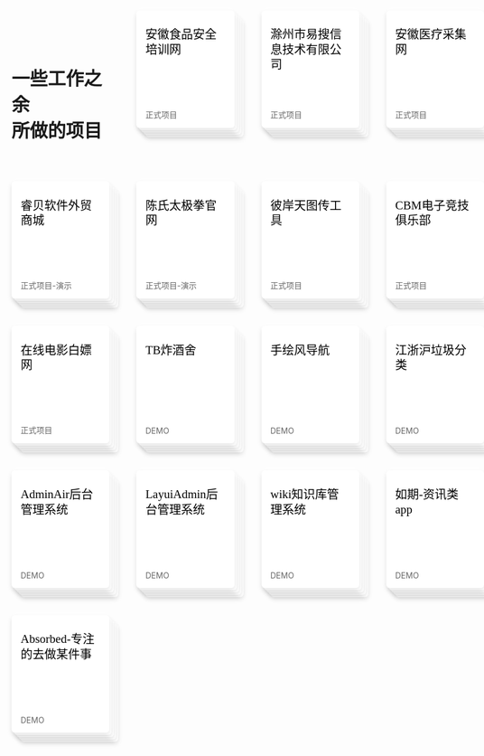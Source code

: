 <div class="container">
	<h1>一些工作之余</br>所做的项目</h1>
  <div class="card" >
		<a target="_blank"  href="https://www.ahspaq.com/">
    <div class="child">
      <h2>安徽食品安全培训网</h2>
      <p>正式项目</p>
    </div>
		</a>
    <div class="child"></div>
    <div class="child"></div>
    <div class="child"></div>
    <div class="child"></div>
		
  </div>
	<div class="card">
		<a target="_blank"  href="http://www.czesou.com/">
		<div class="child">
			<h2>滁州市易搜信息技术有限公司</h2>
			<p>正式项目</p>
		</div>
		</a>
		<div class="child"></div>
		<div class="child"></div>
		<div class="child"></div>
		<div class="child"></div>
	</div>
	<div class="card">
		<a target="_blank"  href="http://web.okyc.net/">
		<div class="child">
			<h2>安徽医疗采集网</h2>
			<p>正式项目</p>
		</div>
		</a>
		<div class="child"></div>
		<div class="child"></div>
		<div class="child"></div>
		<div class="child"></div>
	</div>
	<div class="card">
		<a target="_blank"  href="http://y378yq.coding-pages.com/pages/index.html#">
		<div class="child">
			<h2>睿贝软件外贸商城</h2>
			<p>正式项目-演示</p>
		</div>
		</a>
		<div class="child"></div>
		<div class="child"></div>
		<div class="child"></div>
		<div class="child"></div>
	</div>
	<div class="card">
		<a target="_blank"  href="https://tj.lihail.cn/page/index.html">
		<div class="child">
			<h2>陈氏太极拳官网</h2>
			<p>正式项目-演示</p>
		</div>
		</a>
		<div class="child"></div>
		<div class="child"></div>
		<div class="child"></div>
		<div class="child"></div>
	</div>
	<div class="card">
		<a target="_blank"  href="https://bat.lihail.cn/">
		<div class="child">
			<h2>彼岸天图传工具</h2>
			<p>正式项目</p>
		</div>
		</a>
		<div class="child"></div>
		<div class="child"></div>
		<div class="child"></div>
		<div class="child"></div>
	</div>
	<div class="card">
		<a target="_blank"  href="https://cbm.lihail.cn/">
		<div class="child">
			<h2>CBM电子竞技俱乐部</h2>
			<p>正式项目</p>
		</div>
		</a>
		<div class="child"></div>
		<div class="child"></div>
		<div class="child"></div>
		<div class="child"></div>
	</div>
	<div class="card">
		<a target="_blank"  href="http://23333.online/">
		<div class="child">
			<h2>在线电影白嫖网</h2>
			<p>正式项目</p>
		</div>
		</a>
		<div class="child"></div>
		<div class="child"></div>
		<div class="child"></div>
		<div class="child"></div>
	</div>
	<div class="card">
		<a target="_blank"  href="http://zf2fj0.coding-pages.com/">
		<div class="child">
			<h2>TB炸酒舍</h2>
			<p>DEMO</p>
		</div>
		</a>
		<div class="child"></div>
		<div class="child"></div>
		<div class="child"></div>
		<div class="child"></div>
	</div>
	<div class="card">
		<a target="_blank"  href="http://n7hw8l.coding-pages.com/nav/index.html">
		<div class="child">
			<h2>手绘风导航</h2>
			<p>DEMO</p>
		</div>
		</a>
		<div class="child"></div>
		<div class="child"></div>
		<div class="child"></div>
		<div class="child"></div>
	</div>
	<div class="card">
		<a target="_blank"  href="http://adf3rd.coding-pages.com/">
		<div class="child">
			<h2>江浙沪垃圾分类</h2>
			<p>DEMO</p>
		</div>
		</a>
		<div class="child"></div>
		<div class="child"></div>
		<div class="child"></div>
		<div class="child"></div>
	</div>
	<div class="card">
		<a target="_blank"  href="http://r3kl6k.coding-pages.com/adminAirDemo/#/home">
		<div class="child">
			<h2>AdminAir后台管理系统</h2>
			<p>DEMO</p>
		</div>
		</a>
		<div class="child"></div>
		<div class="child"></div>
		<div class="child"></div>
		<div class="child"></div>
	</div>
	<div class="card">
		<a target="_blank"  href="http://liuziting.coding.me/layuiAdmin/blog/index.html">
		<div class="child">
			<h2>LayuiAdmin后台管理系统</h2>
			<p>DEMO</p>
		</div>
		</a>
		<div class="child"></div>
		<div class="child"></div>
		<div class="child"></div>
		<div class="child"></div>
	</div>
	<div class="card">
		<a target="_blank"  href="https://wiki.lihail.cn/">
		<div class="child">
			<h2>wiki知识库管理系统</h2>
			<p>DEMO</p>
		</div>
		</a>
		<div class="child"></div>
		<div class="child"></div>
		<div class="child"></div>
		<div class="child"></div>
	</div>
	<div class="card">
		<a target="_blank"  href="https://github.com/liu-ziting/Ruqi">
		<div class="child">
			<h2>如期-资讯类app</h2>
			<p>DEMO</p>
		</div>
		</a>
		<div class="child"></div>
		<div class="child"></div>
		<div class="child"></div>
		<div class="child"></div>
	</div>
	<div class="card">
		<a target="_blank"  href="http://0pyhfr.coding-pages.com/page/index.html">
		<div class="child">
			<h2>Absorbed-专注的去做某件事</h2>
			<p>DEMO</p>
		</div>
		</a>
		<div class="child"></div>
		<div class="child"></div>
		<div class="child"></div>
		<div class="child"></div>
	</div>
</div>

<style>
.container h1{
	font-size: 2rem;
	padding-top: 50px;
}
.container a {
    color: #666666;
}
.container{
	max-width: 950px !important;
	position: absolute;
	margin-left: -105px !important;
	padding-top: 50px;
	padding-bottom: 150px;
}
.container h2 {
  font-family: Arbutus Slab, serif;
  font-weight: normal;
  color: #000;
  line-height: 1.25;
	border-bottom: inherit;
}

.container p {
  position: absolute;
  bottom: 0;
  font-size: 14px;
}

.container {
  max-width: 900px;
  display: grid;
  grid-template-columns: repeat(auto-fill, minmax(160px, 1fr));
  grid-gap: 48px;
  margin: 0 auto;
}

.container .card {
  cursor: pointer;
  position: relative;
  height: 0;
  padding-bottom: 120%;
  --offset-multiplier: 4px;
  -webkit-transition: -webkit-transform 0.6s ease;
  transition: -webkit-transform 0.6s ease;
  transition: transform 0.6s ease;
  transition: transform 0.6s ease, -webkit-transform 0.6s ease;
  --translate: 0;
  -webkit-transform: translate(var(--translate), var(--translate));
          transform: translate(var(--translate), var(--translate));
}
.container .card:hover {
  --offset-multiplier: 6px;
}
.container .card:hover {
  --translate: calc(-1px * (var(--cards) - 1));
  -webkit-transition: -webkit-transform 0.3s ease;
  transition: -webkit-transform 0.3s ease;
  transition: transform 0.3s ease;
  transition: transform 0.3s ease, -webkit-transform 0.3s ease;
}

.container .child {
  position: absolute;
  width: 100%;
  height: 100%;
  padding: 0 16px;
  box-sizing: border-box;
  background: #fff;
  box-shadow: 0px 4px 8px rgba(0, 0, 0, 0.1), 0px -4px 8px rgba(255, 255, 255, 0.8);
  border-radius: 6px;
  -webkit-transition: inherit;
  transition: inherit;
  --translate: calc(var(--offset) * var(--offset-multiplier));
  -webkit-transform: translate(var(--translate), var(--translate));
          transform: translate(var(--translate), var(--translate));
  z-index: 5;
}
.container .child:nth-child(1) {
  --offset: 0;
  z-index: 4;
}
.container .child:nth-child(2) {
  --offset: 1;
  z-index: 3;
}
.container .child:nth-child(3) {
  --offset: 2;
  z-index: 2;
}
.container .child:nth-child(4) {
  --offset: 3;
  z-index: 1;
}
.container .child:nth-child(5) {
  --offset: 4;
  z-index: 0;
}
.container .child:nth-child(6) {
  --offset: 5;
  z-index: -1;
}
.child:nth-child(7) {
  --offset: 6;
  z-index: -2;
}
.container .child:nth-child(8) {
  --offset: 7;
  z-index: -3;
}
.container .child:nth-child(9) {
  --offset: 8;
  z-index: -4;
}
.container .child:nth-child(10) {
  --offset: 9;
  z-index: -5;
}
</style>